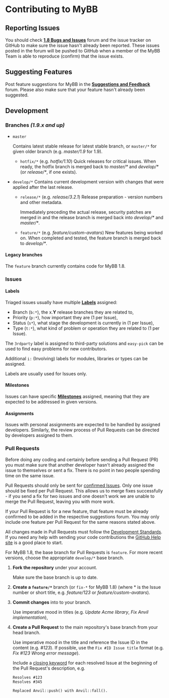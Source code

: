 # Contributing to MyBB

## Reporting Issues

You should check [**1.8 Bugs and Issues**](https://community.mybb.com/forum-157.html) forum and the issue tracker on GitHub to make sure the issue hasn't already been reported. These issues posted in the forum will be pushed to GitHub when a member of the MyBB Team is able to reproduce (confirm) that the issue exists.

## Suggesting Features

Post feature suggestions for MyBB in the [**Suggestions and Feedback**](https://community.mybb.com/forum-199.html) forum. Please also make sure that your feature hasn't already been suggested.

## Development

### Branches _(1.9.x and up)_

- `master`

  Contains latest stable release for latest stable branch, or `master/*` for given older branch (e.g. _master/1.9_ for 1.9).

  -  `hotfix/*` (e.g. _hotfix/1.10_) Quick releases for critical issues. When ready, the hotfix branch is merged back to _master/*_ and _develop/*_ (or _release/*_, if one exists).


- `develop/*` Contains current development version with changes that were applied after the last release.

    - `release/*` (e.g. _release/3.2.1_) Release preparation - version numbers and other metadata.

      Immediately preceding the actual release, security patches are merged in and the release branch is merged back into _develop/*_ and _master/*_.

    - `feature/*` (e.g. *feature/custom-avatars*) New features being worked on. When completed and tested, the feature branch is merged back to _develop/*_.

#### Legacy branches
The `feature` branch currently contains code for MyBB 1.8.

### Issues

#### Labels

Triaged issues usually have multiple [**Labels**](https://github.com/mybb/mybb/labels) assigned:
- Branch (`b:*`), the x.**Y** release branches they are related to,
- Priority (`p:*`), how important they are (1 per Issue),
- Status (`s*`), what stage the development is currently in (1 per Issue),
- Type (`t:*`), what kind of problem or operation they are related to (1 per Issue).

The `3rdparty` label is assigned to third-party solutions and `easy-pick` can be used to find easy problems for new contributors.

Additional `i:` (Involving) labels for modules, libraries or types can be assigned.

Labels are usually used for Issues only.

#### Milestones

Issues can have specific [**Milestones**](https://github.com/mybb/mybb/milestones) assigned, meaning that they are expected to be addressed in given versions.

#### Assignments

Issues with personal assignments are expected to be handled by assigned developers. Similarly, the review process of Pull Requests can be directed by developers assigned to them.

### Pull Requests

Before doing any coding and certainly before sending a Pull Request (PR) you must make sure that another developer hasn't already assigned the issue to themselves or sent a fix. There is no point in two people spending time on the same issue.

Pull Requests should only be sent for [confirmed Issues](https://github.com/mybb/mybb/issues?q=is%3Aissue+is%3Aopen+label%3As%3Aconfirmed). Only one issue should be fixed per Pull Request. This allows us to merge fixes successfully - if you send a fix for two issues and one doesn't work we are unable to merge the Pull Request, leaving you with more work.

If your Pull Request is for a new feature, that feature must be already confirmed to be added in the respective suggestions forum. You may only include one feature per Pull Request for the same reasons stated above.

All changes made in Pull Requests must follow the [Development Standards](https://docs.mybb.com/1.8/development/standards/).
If you need any help with sending your code contributions the [GitHub Help site](https://help.github.com) is a good place to start.

For MyBB 1.8, the base branch for Pull Requests is `feature`. For more recent versions, choose the appropriate `develop/*` base branch.

1. **Fork the repository** under your account.

   Make sure the base branch is up to date.

2. **Create a `feature/*`** branch (or `fix-*` for MyBB 1.8) (where * is the Issue number or short title, e.g. _feature/123_ or _feature/custom-avatars_).

3. **Commit changes** into to your branch.

   Use imperative mood in titles (e.g. _Update Acme library_, _Fix Anvil implementation_),

4. **Create a Pull Request** to the main repository's base branch from your head branch.

   Use imperative mood in the title and reference the Issue ID in the content (e.g. _#123_). If possible, use the `Fix #ID Issue title` format (e.g. _Fix #123 Wrong error message_).

   Include a [closing keyword](https://help.github.com/articles/closing-issues-using-keywords/) for each resolved Issue at the beginning of the Pull Request's description, e.g.
   ```
   Resolves #123
   Resolves #345

   Replaced Anvil::push() with Anvil::fall().
   ```
